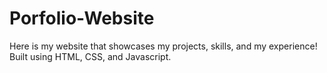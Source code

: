 # Porfolio-Website
 Here is my website that showcases my projects, skills, and my experience! Built using HTML, CSS, and Javascript.

